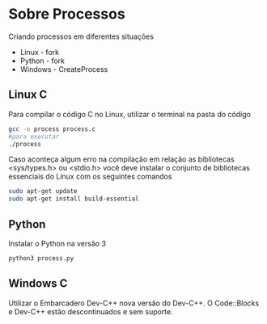 # Sobre Processos
Criando processos em diferentes situações
- Linux - fork
- Python - fork
- Windows - CreateProcess

## Linux C
Para compilar o código C no Linux, utilizar o terminal na pasta do código

````sh
gcc -o process process.c
#para executar
./process
````
Caso aconteça algum erro na compilação em relação as bibliotecas <sys/types.h> ou <stdio.h> você deve instalar o conjunto de bibliotecas essenciais do Linux com os seguintes comandos

````sh
sudo apt-get update
sudo apt-get install build-essential
````

## Python
Instalar o Python na versão 3

````sh
python3 process.py
````

## Windows C
Utilizar o Embarcadero Dev-C++ nova versão do Dev-C++. O Code::Blocks e Dev-C++ estão descontinuados e sem suporte.

